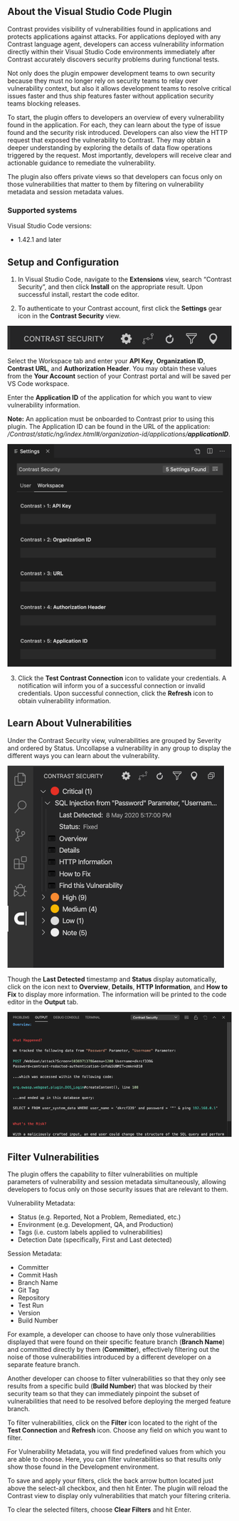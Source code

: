 <!--
title: "Use Contrast for Visual Studio Code"
description: "Instructions for downloading and installing Contrast for Visual Studio Code"
tags: "tools ide plugins visual studio code download install"
-->

## About the Visual Studio Code Plugin

Contrast provides visibility of vulnerabilities found in applications and protects applications against attacks. For applications deployed with any Contrast language agent, developers can access vulnerability information directly within their Visual Studio Code environments immediately after Contrast accurately discovers security problems during functional tests. 

Not only does the plugin empower development teams to own security because they must no longer rely on security teams to relay over vulnerability context, but also it allows development teams to resolve critical issues faster and thus ship features faster without application security teams blocking releases.

To start, the plugin offers to developers an overview of every vulnerability found in the application. For each, they can learn about the type of issue found and the security risk introduced. Developers can also view the HTTP request that exposed the vulnerability to Contrast. They may obtain a deeper understanding by exploring the details of data flow operations triggered by the request. Most importantly, developers will receive clear and actionable guidance to remediate the vulnerability.

The plugin also offers private views so that developers can focus only on those vulnerabilities that matter to them by filtering on vulnerability metadata and session metadata values.


### Supported systems 

Visual Studio Code versions: 

* 1.42.1 and later

## Setup and Configuration

1. In Visual Studio Code, navigate to the **Extensions** view, search “Contrast Security”, and then click **Install** on the appropriate result. Upon successful install, restart the code editor.

2. To authenticate to your Contrast account, first click the **Settings** gear icon in the **Contrast Security** view.

<a href="assets/images/VSCode_toolbar.png" rel="lightbox" title="Contrast for Visual Studio Code toolbar"><img class="thumbnail" src="assets/images/VSCode_toolbar.png"/></a>

Select the Workspace tab and enter your **API Key**, **Organization ID**, **Contrast URL**, and **Authorization Header**. You may obtain these values from the **Your Account** section of your Contrast portal and will be saved per VS Code workspace.

Enter the **Application ID** of the application for which you want to view vulnerability information.

**Note:** An application must be onboarded to Contrast prior to using this plugin. The Application ID can be found in the URL of the application: */Contrast/static/ng/index.html#/organization-id/applications/**applicationID***.

<a href="assets/images/VSCode_settings.png" rel="lightbox" title="Configure Contrast for Visual Studio Code settings"><img class="thumbnail" src="assets/images/VSCode_settings.png"/></a>

3. Click the **Test Contrast Connection** icon to validate your credentials. A notification will inform you of a successful connection or invalid credentials. Upon successful connection, click the **Refresh** icon to obtain vulnerability information.

## Learn About Vulnerabilities

Under the Contrast Security view, vulnerabilities are grouped by Severity and ordered by Status. Uncollapse a vulnerability in any group to display the different ways you can learn about the vulnerability. 

<a href="assets/images/VSCode_Contrastview.png" rel="lightbox" title="Contrast view in Visual Studio Code"><img class="thumbnail" src="assets/images/VSCode_Contrastview.png"/></a>

Though the **Last Detected** timestamp and **Status** display automatically, click on the icon next to **Overview**, **Details**, **HTTP Information**, and **How to Fix** to display more information. The information will be printed to the code editor in the **Output** tab.

<a href="assets/images/VSCode_output.png" rel="lightbox" title="Visual Studio Code output tab"><img class="thumbnail" src="assets/images/VSCode_output.png"/></a>

## Filter Vulnerabilities

 The plugin offers the capability to filter vulnerabilities on multiple parameters of vulnerability and session metadata simultaneously, allowing developers to focus only on those security issues that are relevant to them.

Vulnerability Metadata:
* Status (e.g. Reported, Not a Problem, Remediated, etc.)
* Environment (e.g. Development, QA, and Production)
* Tags (i.e. custom labels applied to vulnerabilities)
* Detection Date (specifically, First and Last detected)

Session Metadata:
* Committer
* Commit Hash
* Branch Name
* Git Tag
* Repository
* Test Run
* Version
* Build Number

For example, a developer can choose to have only those vulnerabilities displayed that were found on their specific feature branch (**Branch Name**) and committed directly by them (**Committer**), effectively filtering out the noise of those vulnerabilities introduced by a different developer on a separate feature branch. 

Another developer can choose to filter vulnerabilities so that they only see results from a specific build (**Build Number**) that was blocked by their security team so that they can immediately pinpoint the subset of vulnerabilities that need to be resolved before deploying the merged feature branch.

To filter vulnerabilities, click on the **Filter** icon located to the right of the **Test Connection** and **Refresh** icon. Choose any field on which you want to filter. 

For Vulnerability Metadata, you will find predefined values from which you are able to choose. Here, you can filter vulnerabilities so that results only show those found in the Development environment.

To save and apply your filters, click the back arrow button located just above the select-all checkbox, and then hit Enter. The plugin will reload the Contrast view to display only vulnerabilities that match your filtering criteria.

To clear the selected filters, choose **Clear Filters** and  hit Enter.
